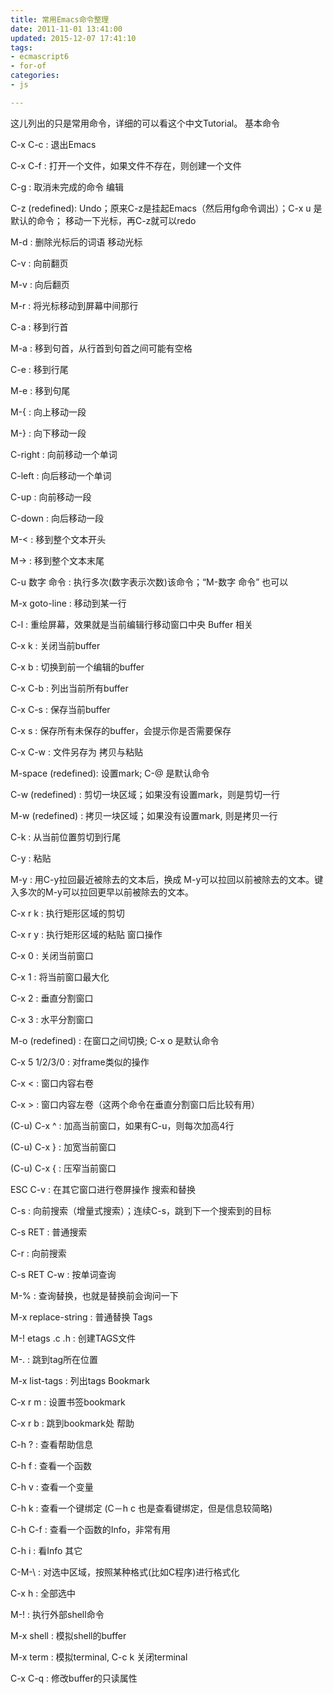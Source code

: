 ```yaml
---
title: 常用Emacs命令整理
date: 2011-11-01 13:41:00
updated: 2015-12-07 17:41:10
tags: 
- ecmascript6
- for-of
categories: 
- js

---
```


这儿列出的只是常用命令，详细的可以看这个中文Tutorial。
基本命令

C-x C-c : 退出Emacs

C-x C-f : 打开一个文件，如果文件不存在，则创建一个文件

C-g : 取消未完成的命令
编辑

C-z (redefined): Undo；原来C-z是挂起Emacs（然后用fg命令调出）；C-x u 是默认的命令； 移动一下光标，再C-z就可以redo

M-d : 删除光标后的词语
移动光标

C-v : 向前翻页

M-v : 向后翻页

M-r : 将光标移动到屏幕中间那行

C-a : 移到行首

M-a : 移到句首，从行首到句首之间可能有空格

C-e : 移到行尾

M-e : 移到句尾

M-{ : 向上移动一段

M-} : 向下移动一段

C-right : 向前移动一个单词

C-left : 向后移动一个单词

C-up : 向前移动一段

C-down : 向后移动一段

M-< : 移到整个文本开头

M-> : 移到整个文本末尾

C-u 数字 命令 : 执行多次(数字表示次数)该命令；“M-数字 命令” 也可以

M-x goto-line : 移动到某一行

C-l : 重绘屏幕，效果就是当前编辑行移动窗口中央
Buffer 相关

C-x k : 关闭当前buffer

C-x b : 切换到前一个编辑的buffer

C-x C-b : 列出当前所有buffer

C-x C-s : 保存当前buffer

C-x s : 保存所有未保存的buffer，会提示你是否需要保存

C-x C-w : 文件另存为
拷贝与粘贴

M-space (redefined): 设置mark; C-@ 是默认命令

C-w (redefined) : 剪切一块区域；如果没有设置mark，则是剪切一行

M-w (redefined) : 拷贝一块区域；如果没有设置mark, 则是拷贝一行

C-k : 从当前位置剪切到行尾

C-y : 粘贴

M-y : 用C-y拉回最近被除去的文本后，换成 M-y可以拉回以前被除去的文本。键入多次的M-y可以拉回更早以前被除去的文本。

C-x r k : 执行矩形区域的剪切

C-x r y : 执行矩形区域的粘贴
窗口操作

C-x 0 : 关闭当前窗口

C-x 1 : 将当前窗口最大化

C-x 2 : 垂直分割窗口

C-x 3 : 水平分割窗口

M-o (redefined) : 在窗口之间切换; C-x o 是默认命令

C-x 5 1/2/3/0 : 对frame类似的操作

C-x < : 窗口内容右卷

C-x > : 窗口内容左卷（这两个命令在垂直分割窗口后比较有用）

(C-u) C-x ^ : 加高当前窗口，如果有C-u，则每次加高4行

(C-u) C-x } : 加宽当前窗口

(C-u) C-x { : 压窄当前窗口

ESC C-v : 在其它窗口进行卷屏操作
搜索和替换

C-s : 向前搜索（增量式搜索）；连续C-s，跳到下一个搜索到的目标

C-s RET : 普通搜索

C-r : 向前搜索

C-s RET C-w : 按单词查询

M-% : 查询替换，也就是替换前会询问一下

M-x replace-string : 普通替换
Tags

M-! etags .c .h : 创建TAGS文件

M-. : 跳到tag所在位置

M-x list-tags : 列出tags
Bookmark

C-x r m : 设置书签bookmark

C-x r b : 跳到bookmark处
帮助

C-h ? : 查看帮助信息

C-h f : 查看一个函数

C-h v : 查看一个变量

C-h k : 查看一个键绑定 (C－h c 也是查看键绑定，但是信息较简略)

C-h C-f : 查看一个函数的Info，非常有用

C-h i : 看Info
其它


<!--more-->


C-M-\ : 对选中区域，按照某种格式(比如C程序)进行格式化

C-x h : 全部选中

M-! : 执行外部shell命令

M-x shell : 模拟shell的buffer

M-x term : 模拟terminal, C-c k 关闭terminal

C-x C-q : 修改buffer的只读属性
